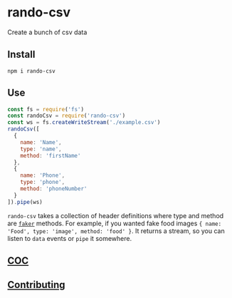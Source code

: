 # rando-csv
Create a bunch of csv data

## Install

`npm i rando-csv`

## Use

```javascript
const fs = require('fs')
const randoCsv = require('rando-csv')
const ws = fs.createWriteStream('./example.csv')
randoCsv([
  {
    name: 'Name',
    type: 'name',
    method: 'firstName'
  },
  {
    name: 'Phone',
    type: 'phone',
    method: 'phoneNumber'
  }
]).pipe(ws)
```

`rando-csv` takes a collection of header definitions where type and method are [`faker`](https://www.npmjs.com/package/faker) methods. For example, if you wanted fake food images `{ name: 'Food', type: 'image', method: 'food' }`. It returns a stream, so you can listen to `data` events or `pipe` it somewhere.

## [COC](CODE_OF_CONDUCT.md)

## [Contributing](CONTRIBUTING.md)
